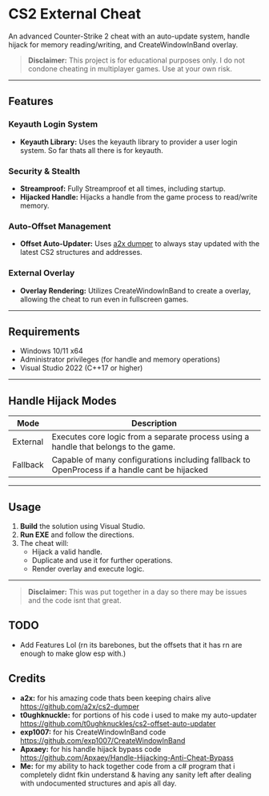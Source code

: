 # CS2 External Cheat

An advanced Counter-Strike 2 cheat with an auto-update system, handle hijack for memory reading/writing, and CreateWindowInBand overlay.

> **Disclaimer:** This project is for educational purposes only. I do not condone cheating in multiplayer games. Use at your own risk.

---

## Features

### Keyauth Login System
- **Keyauth Library:** Uses the keyauth library to provider a user login system. So far thats all there is for keyauth.

### Security & Stealth
- **Streamproof:** Fully Streamproof et all times, including startup.
- **Hijacked Handle:** Hijacks a handle from the game process to read/write memory.

### Auto-Offset Management
- **Offset Auto-Updater:** Uses [a2x dumper](https://github.com/a2x/cs2-dumper) to always stay updated with the latest CS2 structures and addresses.

### External Overlay
- **Overlay Rendering:** Utilizes CreateWindowInBand to create a overlay, allowing the cheat to run even in fullscreen games.

---

## Requirements
- Windows 10/11 x64
- Administrator privileges (for handle and memory operations)
- Visual Studio 2022 (C++17 or higher)

---

## Handle Hijack Modes

| Mode        | Description                                                                                                           |
|-------------|-----------------------------------------------------------------------------------------------------------------------|
| External    | Executes core logic from a separate process using a handle that belongs to the game.                                  |
| Fallback    | Capable of many configurations including fallback to OpenProcess if a handle cant be hijacked                         |

---

## Usage

1. **Build** the solution using Visual Studio.
2. **Run EXE** and follow the directions.
4. The cheat will:
   - Hijack a valid handle.
   - Duplicate and use it for further operations.
   - Render overlay and execute logic.

---

> **Disclaimer:** This was put together in a day so there may be issues and the code isnt that great.

## TODO
- Add Features Lol (rn its barebones, but the offsets that it has rn are enough to make glow esp with.)

## Credits
- **a2x:** for his amazing code thats been keeping chairs alive https://github.com/a2x/cs2-dumper
- **t0ughknuckle:** for portions of his code i used to make my auto-updater https://github.com/t0ughknuckles/cs2-offset-auto-updater
- **exp1007:** for his CreateWindowInBand code https://github.com/exp1007/CreateWindowInBand
- **Apxaey:** for his handle hijack bypass code https://github.com/Apxaey/Handle-Hijacking-Anti-Cheat-Bypass
- **Me:** for my ability to hack together code from a c# program that i completely didnt fkin understand & having any sanity left after dealing with undocumented structures and apis all day.
